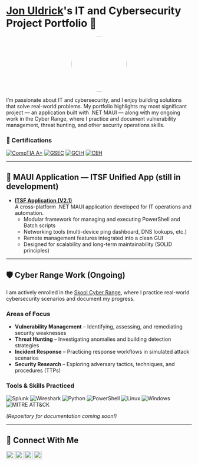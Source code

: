 # <a href="https://www.linkedin.com/in/jon-uldrick/">Jon Uldrick</a>'s IT and Cybersecurity Project Portfolio 🔐

<p align="center">
  <img src="https://avatars.githubusercontent.com/u/00000000?v=4" width="150" style="border-radius: 50%;" />
</p>

I’m passionate about IT and cybersecurity, and I enjoy building solutions that solve real-world problems. My portfolio highlights my most significant project — an application built with .NET MAUI — along with my ongoing work in the Cyber Range, where I practice and document vulnerability management, threat hunting, and other security operations skills.  

### 📜 Certifications  
[![CompTIA A+](https://images.credly.com/size/160x160/images/f6d62c5d-1e1d-4de6-92ee-8dc8c80b1c7b/blob)](https://www.credly.com/badges/d10c1fa5-c0fd-4991-a165-91228e0acbec/public_url)
[![GSEC](https://images.credly.com/size/160x160/images/8e6bde54-8a33-4ec0-9d70-90fcde581bcf/image.png)](https://www.credly.com/badges/1fa80d7e-0087-466a-baf4-0a47ca2c1005/public_url)
[![GCIH](https://images.credly.com/size/160x160/images/c3e2745b-2f30-4e6b-9290-f7557a705181/image.png)](https://www.credly.com/badges/be63f763-4726-4c47-859e-12eea6d39317/public_url)
[![CEH](https://images.credly.com/aaaaa.png)](https://www.credly.com/badges/aaaaa/view)
  

---

## 📱 MAUI Application — ITSF Unified App (still in development)

- **[ITSF Application (V2.1)](https://github.com/IamSpotted/ITSF-App-V2.1)**  
  A cross-platform .NET MAUI application developed for IT operations and automation.  
  - Modular framework for managing and executing PowerShell and Batch scripts  
  - Networking tools (multi-device ping dashboard, DNS lookups, etc.)  
  - Remote management features integrated into a clean GUI  
  - Designed for scalability and long-term maintainability (SOLID principles)  

---

## 🛡 Cyber Range Work (Ongoing)

I am actively enrolled in the [Skool Cyber Range](https://www.skool.com/cyber-range), where I practice real-world cybersecurity scenarios and document my progress.  

### Areas of Focus  
- **Vulnerability Management** – Identifying, assessing, and remediating security weaknesses  
- **Threat Hunting** – Investigating anomalies and building detection strategies  
- **Incident Response** – Practicing response workflows in simulated attack scenarios  
- **Security Research** – Exploring adversary tactics, techniques, and procedures (TTPs)  

### Tools & Skills Practiced  

![Splunk](https://img.shields.io/badge/Splunk-000000?logo=splunk&logoColor=white&style=for-the-badge)
![Wireshark](https://img.shields.io/badge/Wireshark-1679A7?logo=wireshark&logoColor=white&style=for-the-badge)
![Python](https://img.shields.io/badge/Python-3776AB?logo=python&logoColor=white&style=for-the-badge)
![PowerShell](https://img.shields.io/badge/PowerShell-5391FE?logo=powershell&logoColor=white&style=for-the-badge)
![Linux](https://img.shields.io/badge/Linux-FCC624?logo=linux&logoColor=black&style=for-the-badge)
![Windows](https://img.shields.io/badge/Windows-0078D6?logo=windows&logoColor=white&style=for-the-badge)
![MITRE ATT&CK](https://img.shields.io/badge/MITRE%20ATT%26CK-FF0000?style=for-the-badge)

*(Repository for documentation coming soon!)*  

---

## 🤳 Connect With Me

[<img align="left" alt="YouTube" width="22px" src="https://cdn.jsdelivr.net/npm/simple-icons@v3/icons/youtube.svg" />][youtube]
[<img align="left" alt="Twitter" width="22px" src="https://cdn.jsdelivr.net/npm/simple-icons@v3/icons/twitter.svg" />][twitter]
[<img align="left" alt="LinkedIn" width="22px" src="https://cdn.jsdelivr.net/npm/simple-icons@v3/icons/linkedin.svg" />][linkedin]
[<img align="left" alt="Instagram" width="22px" src="https://cdn.jsdelivr.net/npm/simple-icons@v3/icons/instagram.svg" />][instagram]

[twitter]: https://twitter.com/___________  
[youtube]: https://www.youtube.com/c/___________  
[instagram]: https://www.instagram.com/___________  
[linkedin]: https://linkedin.com/in/jon-uldrick  
